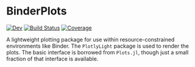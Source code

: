 # BinderPlots

[![Dev](https://img.shields.io/badge/docs-dev-blue.svg)](https://jverzani.github.io/BinderPlots.jl/dev/)
[![Build Status](https://github.com/jverzani/BinderPlots.jl/actions/workflows/CI.yml/badge.svg?branch=main)](https://github.com/jverzani/BinderPlots.jl/actions/workflows/CI.yml?query=branch%3Amain)
[![Coverage](https://codecov.io/gh/jverzani/BinderPlots.jl/branch/main/graph/badge.svg)](https://codecov.io/gh/jverzani/BinderPlots.jl)


A lightweight plotting package for use within resource-constrained environments like Binder. The `PlotlyLight` package is used to render the plots. The basic interface is borrowed from `Plots.jl`, though just a small fraction of that interface is available.
